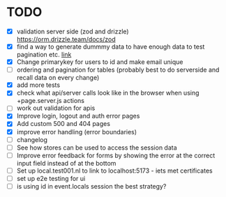 # TODO

- [x] validation server side (zod and drizzle) https://orm.drizzle.team/docs/zod
- [x] find a way to generate dummmy data to have enough data to test pagination etc. [link](http://localhost:1234/c/f42bfc68-28e3-4fd8-ac3a-87a396240ab8)
- [x] Change primarykey for users to id and make email unique
- [ ] ordering and pagination for tables (probably best to do serverside and recall data on every change)
- [x] add more tests
- [x] check what api/server calls look like in the browser when using +page.server.js actions
- [ ] work out validation for apis
- [x] Improve login, logout and auth error pages
- [x] Add custom 500 and 404 pages
- [x] improve error handling (error boundaries)
- [ ] changelog
- [ ] See how stores can be used to access the session data
- [ ] Improve error feedback for forms by showing the error at the correct input field instead of at the bottom
- [ ] Set up local.test001.nl to link to localhost:5173 - iets met certificates
- [ ] set up e2e testing for ui
- [ ] is using id in event.locals session the best strategy?
